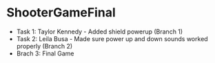 # ShooterGameFinal
- Task 1: Taylor Kennedy - Added shield powerup (Branch 1)
- Task 2: Leila Busa - Made sure power up and down sounds worked properly (Branch 2)
- Brach 3: Final Game
